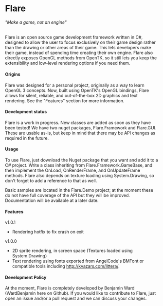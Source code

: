 # Flare
###### "Make a game, not an engine"

Flare is an open source game development framework written in C#, designed to allow the user to focus exclusively on their game design rather than the drawing or other areas of their game. This lets developers make their game, instead of spending time creating their own engine. Flare also directly exposes OpenGL methods from OpenTK, so it still lets you keep the extensibility and low-level rendering options if you need them.

#### Origins

Flare was designed for a personal project, originally as a way to learn OpenGL 3 concepts. Now, built using OpenTK's OpenGL bindings, Flare allows for silent, reliable, and out-of-the-box 2D graphics and text rendering. See the "Features" section for more information.

#### Development status

Flare is a work in progress. New classes are added as soon as they have been tested! We have two nuget packages, Flare.Framework and Flare.GUI. These are usable as-is, but keep in mind that there may be API changes as required in the future.

#### Usage

To use Flare, just download the Nuget package that you want and add it to a C# project. Write a class inheriting from Flare.Framework.GameBase, and then implement the OnLoad, OnRenderFrame, and OnUpdateFrame methods. Flare also depends on texture loading using System.Drawing, so don't forget to add a reference to that as well.

Basic samples are located in the Flare.Demo project; at the moment these do not have full coverage of the API but they will be improved. Documentation will be available at a later date.

#### Features

v1.0.1
 - Rendering hotfix to fix crash on exit

v1.0.0
 - 2D sprite rendering, in screen space (Textures loaded using System.Drawing)
 - Text rendering using fonts exported from AngelCode's BMFont or compatible tools including http://kvazars.com/littera/.

#### Development Policy

At the moment, Flare is completely developed by Benjamin Ward (WardBenjamin here on Github). If you would like to contribute to Flare, just open an issue and/or a pull request and we can discuss your changes.
